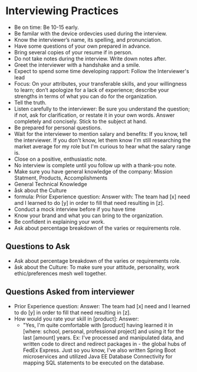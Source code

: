 

# Interviewing Practices

- Be on time: Be 10-15 early.
- Be familar with the device ordevcies used during the interview.
- Know the interviewer’s name, its spelling, and pronunciation.
- Have some questions of your own prepared in advance.
- Bring several copies of your resume if in person.
- Do not take notes during the interview. Write down notes after.
- Greet the interviewer with a handshake and a smile.
- Expect to spend some time developing rapport: Follow the Interviewer's lead
- Focus: On your attributes, your transferable skills, and your willingness to learn; don’t apologize for a lack of experience; describe your strengths in terms of what you can do for the organization.
- Tell the truth.
- Listen carefully to the interviewer: Be sure you understand the question; if not, ask for clarification, or restate it in your own words. Answer completely and concisely. Stick to the subject at hand.
- Be prepared for personal questions.
- Wait for the interviewer to mention salary and benefits: If you know, tell the interviewer. If you don't know, let them know I'm still researching the market average for my role but I'm curious to hear what the salary range is.
- Close on a positive, enthusiastic note.
- No interview is complete until you follow up with a thank-you note.
- Make sure you have general knowledge of the company: Mission Statment, Products, Accomplishments
- General Technical Knowledge
- åsk about the Culture
- formula: Prior Experience question: Answer with: The team had [x] need and I learned to do [y] in order to fill that need resulting in [z].
- Conduct a mock interview before if you have time
- Know your brand and what you can bring to the organization.
- Be confident in explaining your work.
- Ask about percentage breakdown of the varies or requirements role.

## Questions to Ask

- Ask about percentage breakdown of the varies or requirements role.
- åsk about the Culture: To make sure your attitude, personality, work ethic/preferences mesh well together.

## Questions Asked from interviewer

- Prior Experience question: Answer: The team had [x] need and I learned to do [y] in order to fill that need resulting in [z].
- How would you rate your skill in [product]: Answer:
  - "Yes, I'm quite comfortable with [product] having learned it in [where: school, personal, professional project] and using it for the last [amount] years. Ex: I've processed and manipulated data, and written code to direct and redirect packages in - the global hubs of FedEx Express. Just so you know, I've also written Spring Boot microservices and utilized Java EE Database Connectivity for mapping SQL statements to be executed on the database.
